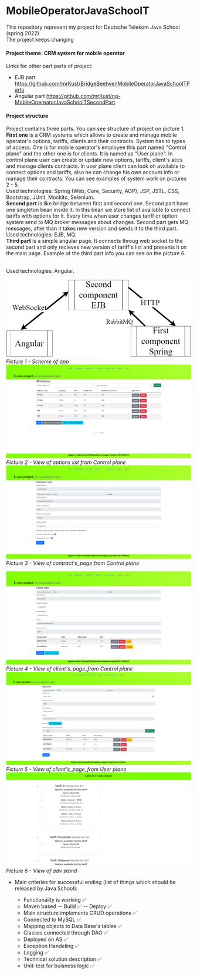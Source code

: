# MobileOperatorJavaSchoolT

This repository represent my project for Deutsche Telekom Java School (spring 2022) </br>
The project keeps changing </br>
#### Project theme: CRM system for mobile operator
Links for other part parts of project:
- EJB part https://github.com/mrKust/BridgeBeetwenMobileOperatorJavaSchoolTParts
- Angular part https://github.com/mrKust/ng-MobileOpereatorJavaSchoolTSecondPart <br> 
#### Project structure
<p> Project contains three parts. You can see structure of project on picture 1.<br> 
<strong>First one</strong> is a CRM systems which allows to create and manage mobile operator's options, tariffs, clients and their contracts. System has to types of access. One is for mobile operator's employee this part named "Control plane" and the other one is for clients. It is named as "User plane". In control plane user can create or update new options, tariffs, client's accs and manage clients contracts. In user plane client can look on available to connect options and tariffs, also he can change his own account info or manage their contracts. You can see examples of system work on pictures 2 - 5.<br>
Used technologies: Spring (Web, Core, Security, AOP), JSP, JSTL, CSS, Bootstrap, JUnit, Mockito, Selenium. <br>
<strong>Second part</strong> is like bridge between first and second one. Second part have one singleton bean inside it. In this bean we store list of available to connect tariffs with options for it. Every time when user changes tariff or option system send to MQ broker messages about changes. Second part gets MQ messages, after than it takes new version and sends it to the third part.<br>
Used technologies: EJB, MQ. <br>
<strong>Third part</strong> is a simple angular page. It connects throug web socket to the second part and only recieves new version of tariff's list and presents it on the main page. Example of the third part info you can see on the picture 6.</p><br>
Used technologies: Angular. <br>


![Picture 1 - Scheme of app](database/system_scheme.png) *Picture 1 - Scheme of app* <br>
![Picture 2 - View of options list from Control plane](screenshots/options_list.png) *Picture 2 - View of options list from Control plane* <br>
![Picture 3 - View of contract's_page from Control plane](screenshots/contract_page.png) *Picture 3 - View of contract's_page from Control plane* <br>

![Picture 4 - View of client's_page_from Control plane](screenshots/client_page_control_plane.png) *Picture 4 - View of client's_page_from Control plane* <br>
![Picture 5 - View of client's_page_from User plane](screenshots/client_page_user_plane.png) *Picture 5 - View of client's_page_from User plane* <br>
![Picture 6 - View of adv stand](screenshots/sales_stand.png) *Picture 6 - View of adv stand* <br>

- Main criteries for successful ending (list of things which should be released by Java School):
    - Functionality is working :white_check_mark:
    - Maven based -- Build :white_check_mark:
      -- Deploy :white_check_mark:
    - Main structure implements CRUD operations :white_check_mark:
    - Connected to MySQL :white_check_mark:
    - Mapping objects to Data Base's tables :white_check_mark:
    - Classes connected through DAO :white_check_mark:
    - Deployed on AS :white_check_mark:
    - Exception Handeling :white_check_mark:
    - Logging :white_check_mark:
    - Technical solution description :white_check_mark:
    - Unit-test for buisness logic :white_check_mark: </br>
  <!-- end of the list -->

  <!-- :white_check_mark: -->
